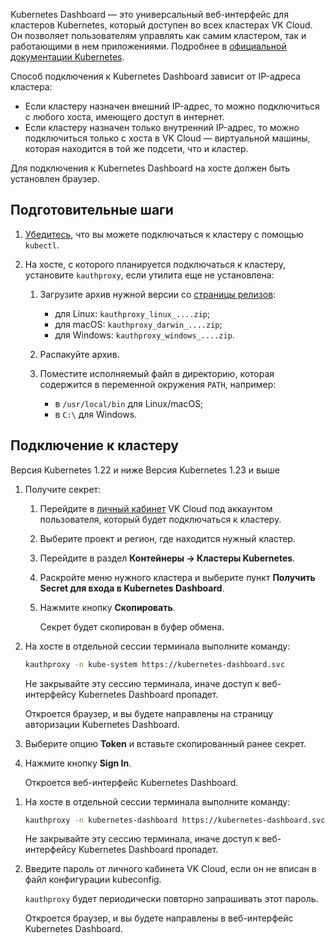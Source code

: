 Kubernetes Dashboard — это универсальный веб-интерфейс для кластеров Kubernetes, который доступен во всех кластерах VK Cloud. Он позволяет пользователям управлять как самим кластером, так и работающими в нем приложениями. Подробнее в [официальной документации Kubernetes](https://kubernetes.io/docs/tasks/access-application-cluster/web-ui-dashboard/).

Способ подключения к Kubernetes Dashboard зависит от IP-адреса кластера:

- Если кластеру назначен внешний IP-адрес, то можно подключиться с любого хоста, имеющего доступ в интернет.
- Если кластеру назначен только внутренний IP-адрес, то можно подключиться только с хоста в VK Cloud — виртуальной машины, которая находится в той же подсети, что и кластер.

Для подключения к Kubernetes Dashboard на хосте должен быть установлен браузер.

## Подготовительные шаги

1. [Убедитесь](../kubectl#proverka-podklyucheniya-k-klasteru), что вы можете подключаться к кластеру с помощью `kubectl`.

1. На хосте, с которого планируется подключаться к кластеру, установите `kauthproxy`, если утилита еще не установлена:

   1. Загрузите архив нужной версии со [страницы релизов](https://github.com/int128/kauthproxy/releases):

      - для Linux: `kauthproxy_linux_....zip`;
      - для macOS: `kauthproxy_darwin_....zip`;
      - для Windows: `kauthproxy_windows_....zip`.

   1. Распакуйте архив.

   1. Поместите исполняемый файл в директорию, которая содержится в переменной окружения `PATH`, например:

      - в `/usr/local/bin` для Linux/macOS;
      - в `C:\` для Windows.

## Подключение к кластеру

<tabs>
<tablist>
<tab>Версия Kubernetes 1.22 и ниже</tab>
<tab>Версия Kubernetes 1.23 и выше<tab>
</tablist>
<tabpanel>

1. Получите секрет:

   1. Перейдите в [личный кабинет](https://mcs.mail.ru/app/) VK Cloud под аккаунтом пользователя, который будет подключаться к кластеру.
   1. Выберите проект и регион, где находится нужный кластер.
   1. Перейдите в раздел **Контейнеры → Кластеры Kubernetes**.
   1. Раскройте меню нужного кластера и выберите пункт **Получить Secret для входа в Kubernetes Dashboard**.
   1. Нажмите кнопку **Скопировать**.

      Секрет будет скопирован в буфер обмена.

1. На хосте в отдельной сессии терминала выполните команду:

   ```bash
   kauthproxy -n kube-system https://kubernetes-dashboard.svc
   ```

   <warn>

   Не закрывайте эту сессию терминала, иначе доступ к веб-интерфейсу Kubernetes Dashboard пропадет.

   </warn>

   Откроется браузер, и вы будете направлены на страницу авторизации Kubernetes Dashboard.

1. Выберите опцию **Token** и вставьте скопированный ранее секрет.

1. Нажмите кнопку **Sign In**.

   Откроется веб-интерфейс Kubernetes Dashboard.

</tabpanel>
<tabpanel>

1. На хосте в отдельной сессии терминала выполните команду:

   ```bash
   kauthproxy -n kubernetes-dashboard https://kubernetes-dashboard.svc
   ```

   <warn>

   Не закрывайте эту сессию терминала, иначе доступ к веб-интерфейсу Kubernetes Dashboard пропадет.

   </warn>

1. Введите пароль от личного кабинета VK Cloud, если он не вписан в файл конфигурации kubeconfig.

   `kauthproxy` будет периодически повторно запрашивать этот пароль.

   Откроется браузер, и вы будете направлены в веб-интерфейс Kubernetes Dashboard.

</tabpanel>
</tabs>
